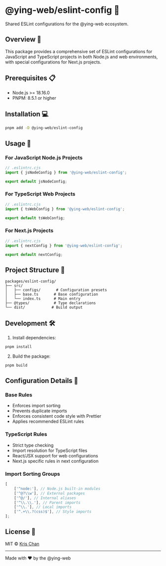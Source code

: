 # @ying-web/eslint-config 🎯

Shared ESLint configurations for the @ying-web ecosystem.

## Overview 🌟

This package provides a comprehensive set of ESLint configurations for JavaScript and TypeScript projects in both Node.js and web environments, with special configurations for Next.js projects.

## Prerequisites 📋

-   Node.js >= 18.16.0
-   PNPM: 8.5.1 or higher

## Installation 💻

```bash
pnpm add -D @ying-web/eslint-config
```

## Usage 🚀

### For JavaScript Node.js Projects

```javascript
// .eslintrc.cjs
import { jsNodeConfig } from '@ying-web/eslint-config';

export default jsNodeConfig;
```

### For TypeScript Web Projects

```javascript
// .eslintrc.cjs
import { tsWebConfig } from '@ying-web/eslint-config';

export default tsWebConfig;
```

### For Next.js Projects

```javascript
// .eslintrc.cjs
import { nextConfig } from '@ying-web/eslint-config';

export default nextConfig;
```

## Project Structure 📂

```
packages/eslint-config/
├── src/
│   ├── configs/       # Configuration presets
│   ├── base.ts       # Base configuration
│   └── index.ts      # Main entry
├── @types/           # Type declarations
└── dist/            # Build output
```

## Development 🛠

1. Install dependencies:

```bash
pnpm install
```

2. Build the package:

```bash
pnpm build
```

## Configuration Details 🔧

### Base Rules

-   Enforces import sorting
-   Prevents duplicate imports
-   Enforces consistent code style with Prettier
-   Applies recommended ESLint rules

### TypeScript Rules

-   Strict type checking
-   Import resolution for TypeScript files
-   React/JSX support for web configurations
-   Next.js specific rules in next configuration

### Import Sorting Groups

```javascript
[
    ['^node:'], // Node.js built-in modules
    ['^@?\\w'], // External packages
    ['^@/'], // Internal aliases
    ['^\\.\\.'], // Parent imports
    ['^\\.'], // Local imports
    ['^.+\\.?(css)$'], // Style imports
];
```

## License 📄

MIT © [Kris Chan](https://github.com/KRISACHAN)

---

Made with ❤️ by the @ying-web
